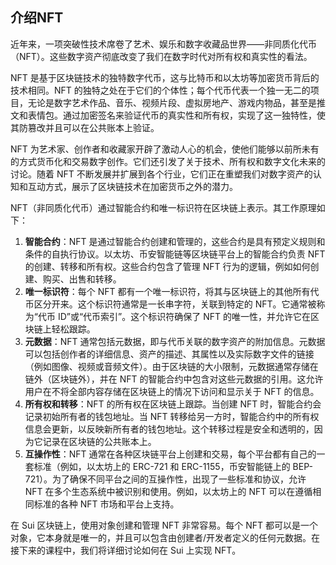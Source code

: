 ## 介绍NFT

近年来，一项突破性技术席卷了艺术、娱乐和数字收藏品世界——非同质化代币（NFT）。这些数字资产彻底改变了我们在数字时代对所有权和真实性的看法。

NFT 是基于区块链技术的独特数字代币，这与比特币和以太坊等加密货币背后的技术相同。NFT 的独特之处在于它们的个体性；每个代币代表一个独一无二的项目，无论是数字艺术作品、音乐、视频片段、虚拟房地产、游戏内物品，甚至是推文和表情包。通过加密签名来验证代币的真实性和所有权，实现了这一独特性，使其防篡改并且可以在公共账本上验证。

NFT 为艺术家、创作者和收藏家开辟了激动人心的机会，使他们能够以前所未有的方式货币化和交易数字创作。它们还引发了关于技术、所有权和数字文化未来的讨论。随着 NFT 不断发展并扩展到各个行业，它们正在重塑我们对数字资产的认知和互动方式，展示了区块链技术在加密货币之外的潜力。

NFT（非同质化代币）通过智能合约和唯一标识符在区块链上表示。其工作原理如下：

1. **智能合约**：NFT 是通过智能合约创建和管理的，这些合约是具有预定义规则和条件的自执行协议。以太坊、币安智能链等区块链平台上的智能合约负责 NFT 的创建、转移和所有权。这些合约包含了管理 NFT 行为的逻辑，例如如何创建、购买、出售和转移。
2. **唯一标识符**：每个 NFT 都有一个唯一标识符，将其与区块链上的其他所有代币区分开来。这个标识符通常是一长串字符，关联到特定的 NFT。它通常被称为“代币 ID”或“代币索引”。这个标识符确保了 NFT 的唯一性，并允许它在区块链上轻松跟踪。
3. **元数据**：NFT 通常包括元数据，即与代币关联的数字资产的附加信息。元数据可以包括创作者的详细信息、资产的描述、其属性以及实际数字文件的链接（例如图像、视频或音频文件）。由于区块链的大小限制，元数据通常存储在链外（区块链外），并在 NFT 的智能合约中包含对这些元数据的引用。这允许用户在不将全部内容存储在区块链上的情况下访问和显示关于 NFT 的信息。
4. **所有权和转移**：NFT 的所有权在区块链上跟踪。当创建 NFT 时，智能合约会记录初始所有者的钱包地址。当 NFT 转移给另一方时，智能合约中的所有权信息会更新，以反映新所有者的钱包地址。这个转移过程是安全和透明的，因为它记录在区块链的公共账本上。
5. **互操作性**：NFT 通常在各种区块链平台上创建和交易，每个平台都有自己的一套标准（例如，以太坊上的 ERC-721 和 ERC-1155，币安智能链上的 BEP-721）。为了确保不同平台之间的互操作性，出现了一些标准和协议，允许 NFT 在多个生态系统中被识别和使用。例如，以太坊上的 NFT 可以在遵循相同标准的各种 NFT 市场和平台上支持。

在 Sui 区块链上，使用对象创建和管理 NFT 非常容易。每个 NFT 都可以是一个对象，它本身就是唯一的，并且可以包含由创建者/开发者定义的任何元数据。在接下来的课程中，我们将详细讨论如何在 Sui 上实现 NFT。